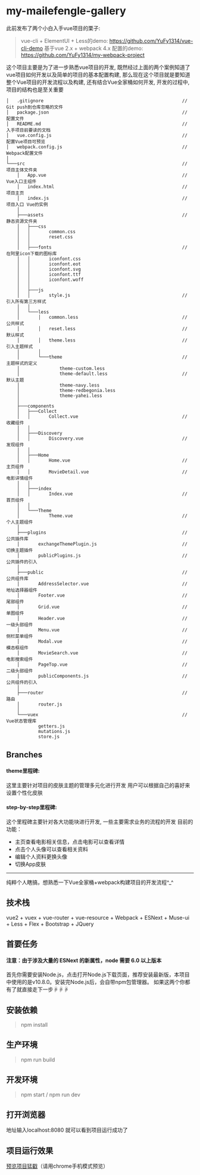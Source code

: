 # my-mailefengle-gallery

此前发布了两个小白入手vue项目的栗子:
> vue-cli + ElementUI + Less的demo: https://github.com/YuFy1314/vue-cli-demo
基于vue 2.x + webpack 4.x 配置的demo: https://github.com/YuFy1314/my-webpack-project

这个项目主要是为了进一步熟悉vue项目的开发, 既然经过上面的两个案例知道了vue项目如何开发以及简单的项目的基本配置构建, 那么现在这个项目就是要知道整个Vue项目的开发流程以及构建, 还有结合Vue全家桶如何开发, 开发的过程中, 项目的结构也是至关重要

```
│   .gitignore                                                    // Git push到仓库忽略的文件
│   package.json                                                  // 配置文件
│   README.md                                                     // 入手项目前要读的文档
│   vue.config.js                                                 // 配置Vue项目可预览
│   webpack.config.js                                             // Webpack配置文件
│                                                                 
└───src                                                           // 项目主体文件夹
    │   App.vue                                                   // Vue入口主组件
    │   index.html                                                // 项目主页
    │   index.js                                                  // 项目入口 Vue的实例
    │                                                             
    ├───assets                                                    // 静态资源文件夹
    │   ├───css                                                   
    │   │       common.css                                        
    │   │       reset.css                                         
    │   │                                                         
    │   ├───fonts                                                 // 在阿里icon下载的图标库
    │   │       iconfont.css                                      
    │   │       iconfont.eot                                      
    │   │       iconfont.svg                                      
    │   │       iconfont.ttf                                      
    │   │       iconfont.woff                                     
    │   │                                                         
    │   ├───js                                                    
    │   │       style.js                                          // 引入所有第三方样式
    │   │                                                         
    │   └───less                                                  
    │       │   common.less                                       // 公共样式
    │       │   reset.less                                        // 默认样式
    │       │   theme.less                                        // 引入主题样式
    │       │                                                     
    │       └───theme                                             // 主题样式的定义
    │               theme-custom.less                             
    │               theme-default.less                            // 默认主题
    │               theme-navy.less                               
    │               theme-redbegonia.less                         
    │               theme-yahei.less                              
    │                                                             
    ├───components                                                
    │   ├───Collect                                               
    │   │       Collect.vue                                       // 收藏组件
    │   │                                                         
    │   ├───Discovery                                             
    │   │       Discovery.vue                                     // 发现组件
    │   │                                                         
    │   ├───Home                                                  
    │   │       Home.vue                                          // 主页组件
    │   │       MovieDetail.vue                                   // 电影详情组件
    │   │                                                         
    │   ├───index                                                 
    │   │       Index.vue                                         // 首页组件
    │   │                                                         
    │   └───Theme                                                 
    │           Theme.vue                                         // 个人主题组件
    │                                                             
    ├───plugins                                                   // 公共插件库
    │       exchangeThemePlugin.js                                // 切换主题插件
    │       publicPlugins.js                                      // 公共插件的引入
    │                                                             
    ├───public                                                    // 公共组件库
    │       AddressSelector.vue                                   // 地址选择器组件
    │       Footer.vue                                            // 尾部组件
    │       Grid.vue                                              // 单图组件
    │       Header.vue                                            // 一级头部组件
    │       Menu.vue                                              // 侧栏菜单组件
    │       Modal.vue                                             // 模态框组件
    │       MovieSearch.vue                                       // 电影搜索组件
    │       PageTop.vue                                           // 二级头部组件
    │       publicComponents.js                                   // 公共组件的引入
    │                                                             
    ├───router                                                    // 路由
    │       router.js                                             
    │                                                             
    └───vuex                                                      // Vue状态管理库
            getters.js                                            
            mutations.js                                          
            store.js                                              
```
## Branches
#### theme里程碑:
这里主要针对项目的皮肤主题的管理多元化进行开发
用户可以根据自己的喜好来设置个性化皮肤
 
#### step-by-step里程碑:
这个里程碑主要针对各大功能块进行开发, 一些主要需求业务的流程的开发
目前的功能：
* 主页查看电影相关信息，点击电影可以查看详情
* 点击个人头像可以查看相关资料
* 编辑个人资料更换头像
* 切换App皮肤

-----------------------
纯粹个人瞎搞，想熟悉一下Vue全家桶+webpack构建项目的开发流程^_^

## 技术栈
vue2 + vuex + vue-router + vue-resource + Webpack + ESNext + Muse-ui + Less + Flex + Bootstrap + JQuery

## 首要任务
#### 注意：由于涉及大量的 ESNext 的新属性，node 需要 6.0 以上版本
首先你需要安装Node.js，点击打开Node.js下载页面，推荐安装最新版，本项目中使用的是v10.8.0。安装完Node.js后，会自带npm包管理器。
如果这两个你都有了就直接走下一步☟☟☟
## 安装依赖
> npm install
## 生产环境
> npm run build
## 开发环境
> npm start / npm run dev
## 打开浏览器
地址输入localhost:8080  就可以看到项目运行成功了
## 项目运行效果
[预览项目猛戳](https://yufy1314.github.io/my-mailefengle-gallery/)（请用chrome手机模式预览）
